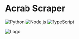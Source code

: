 # Acrab Scraper

<!-- infos to portfolio
<iconfy>vscode-icons:file-type-python<iconfy>
<iconfy>vscode-icons:file-type-node<iconfy>
<iconfy>vscode-icons:file-type-typescript-official<iconfy>
<logo-url>https://i.imgur.com/3V7b9Ie.png<logo-url>
-->


![Python](https://img.shields.io/badge/python-3670A0?logo=python&logoColor=ffdd54) ![Node.js](https://img.shields.io/badge/node.js-6DA55F?logo=node.js&logoColor=white) ![TypeScript](https://img.shields.io/badge/typescript-%23007ACC.svg?logo=typescript&logoColor=white)


![Logo](https://i.imgur.com/3V7b9Ie.png)

